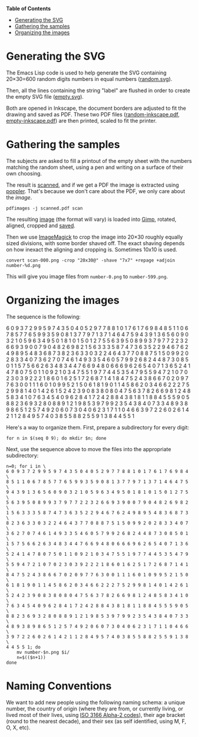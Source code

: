 <!-- markdown-toc start - Don't edit this section. Run M-x markdown-toc-generate-toc again -->
**Table of Contents**

- [Generating the SVG](#generating-the-svg)
- [Gathering the samples](#gathering-the-samples)
- [Organizing the images](#organizing-the-images)

<!-- markdown-toc end -->

# Generating the SVG

The Emacs Lisp code is used to help generate the SVG containing
20×30=600 random digits numbers in equal numbers
([random.svg](random.svg)).

Then, all the lines containing the string "label" are flushed in order
to create the empty SVG file ([empty.svg](empty.svg)).

Both are opened in Inkscape, the document borders are adjusted to fit
the drawing and saved as PDF. These two PDF files
([random-inkscape.pdf](random-inkscape.pdf),
[empty-inkscape.pdf](empty-inkscape.pdf)) are then printed, scaled to
fit the printer.

# Gathering the samples

The subjects are asked to fill a printout of the empty sheet with the
numbers matching the random sheet, using a pen and writing on a
surface of their own choosing.

The result is [scanned](../alex/scanned.pdf), and if we get a PDF the
image is extracted using [poppler](https://poppler.freedesktop.org/).
That's because we don't care about the PDF, we only care about the
*image*.

```
pdfimages -j scanned.pdf scan
```

The resulting [image](../alex/scan-000.png) (the format will vary) is
loaded into [Gimp](https://www.gimp.org/), rotated, aligned, cropped
and [saved](../example/scan-000.png).

Then we use [ImageMagick](https://www.imagemagick.org/) to crop the
image into 20×30 roughly equally sized divisions, with some border
shaved off. The exact shaving depends on how inexact the aligning and
cropping is. Sometimes 10x10 is used.

```
convert scan-000.png -crop "20x30@" -shave "7x7" +repage +adjoin number-%d.png
```

This will give you image files from `number-0.png` to
`number-599.png`.

# Organizing the images

The sequence is the following:

6 0 9 3 7 2 9 9 5 9 7 4 3 5 0 4 0 5 2 9 7 7 8 8 1 0 1 7 6 1 7 6 9 8 4
8 5 1 1 0 6 7 8 5 7 7 6 5 9 9 3 5 9 0 8 1 3 7 7 9 7 1 3 7 1 4 6 4 7 5
9 4 3 9 1 3 6 5 6 0 9 0 3 2 1 0 5 9 6 3 4 9 5 0 1 8 1 0 1 5 0 1 2 7 5
5 6 3 9 5 0 8 9 9 3 7 9 7 7 2 2 3 2 6 6 9 3 9 0 0 7 9 0 4 8 2 6 9 8 2
1 5 6 3 3 3 5 8 7 4 7 3 6 3 5 2 2 9 4 6 7 6 2 4 9 8 9 5 4 8 3 6 8 7 3
8 2 3 6 3 3 0 3 2 2 4 6 4 3 7 7 0 8 8 7 5 1 5 0 9 9 2 0 2 8 3 3 4 0 7
3 6 2 7 0 7 4 6 1 4 9 3 3 5 4 6 0 5 7 9 9 2 6 8 2 4 4 8 7 3 0 8 5 0 1
1 5 7 5 6 6 2 6 3 4 8 3 4 4 7 6 6 9 4 8 0 6 6 6 9 6 2 6 5 4 0 7 1 3 6
5 2 4 1 4 7 8 0 7 5 0 1 1 0 9 2 1 0 3 4 7 5 5 1 9 7 7 4 4 5 3 5 4 7 9
5 5 9 4 7 2 1 0 7 0 2 3 0 3 9 2 2 2 1 8 6 0 1 6 2 5 1 7 2 6 8 7 1 4 1
8 4 7 5 2 4 3 8 6 6 7 0 2 0 9 7 7 6 3 0 0 1 1 1 6 0 1 0 9 9 5 2 1 5 0
6 1 8 1 9 0 1 1 4 5 8 6 2 0 3 4 6 6 2 2 2 7 5 2 9 9 8 1 4 0 1 4 2 6 1
5 2 4 2 3 9 0 8 3 8 0 8 0 4 7 5 6 3 7 8 2 6 6 9 8 1 2 4 8 5 8 3 4 1 0
7 6 3 4 5 4 0 9 6 2 8 4 1 7 2 4 2 8 8 4 3 8 1 8 1 1 8 8 4 5 5 5 9 0 5
8 8 2 3 6 9 3 2 8 0 8 8 9 1 2 1 9 8 5 3 9 7 9 9 2 3 5 4 3 8 4 0 7 3 3
4 8 9 3 8 9 8 6 5 1 2 5 7 4 9 2 0 6 0 7 3 0 4 0 6 2 3 1 7 1 1 0 4 6 6
3 9 7 2 2 6 0 2 6 1 4 2 1 1 2 8 4 9 5 7 4 0 3 8 5 5 8 8 2 5 5 9 1 3 8
4 4 5 5 1

Here's a way to organize them. First, prepare a subdirectory for every
digit:

```
for n in $(seq 0 9); do mkdir $n; done
```

Next, use the sequence above to move the files into the appropriate
subdirectory:

```
n=0; for i in \
6 0 9 3 7 2 9 9 5 9 7 4 3 5 0 4 0 5 2 9 7 7 8 8 1 0 1 7 6 1 7 6 9 8 4 \
8 5 1 1 0 6 7 8 5 7 7 6 5 9 9 3 5 9 0 8 1 3 7 7 9 7 1 3 7 1 4 6 4 7 5 \
9 4 3 9 1 3 6 5 6 0 9 0 3 2 1 0 5 9 6 3 4 9 5 0 1 8 1 0 1 5 0 1 2 7 5 \
5 6 3 9 5 0 8 9 9 3 7 9 7 7 2 2 3 2 6 6 9 3 9 0 0 7 9 0 4 8 2 6 9 8 2 \
1 5 6 3 3 3 5 8 7 4 7 3 6 3 5 2 2 9 4 6 7 6 2 4 9 8 9 5 4 8 3 6 8 7 3 \
8 2 3 6 3 3 0 3 2 2 4 6 4 3 7 7 0 8 8 7 5 1 5 0 9 9 2 0 2 8 3 3 4 0 7 \
3 6 2 7 0 7 4 6 1 4 9 3 3 5 4 6 0 5 7 9 9 2 6 8 2 4 4 8 7 3 0 8 5 0 1 \
1 5 7 5 6 6 2 6 3 4 8 3 4 4 7 6 6 9 4 8 0 6 6 6 9 6 2 6 5 4 0 7 1 3 6 \
5 2 4 1 4 7 8 0 7 5 0 1 1 0 9 2 1 0 3 4 7 5 5 1 9 7 7 4 4 5 3 5 4 7 9 \
5 5 9 4 7 2 1 0 7 0 2 3 0 3 9 2 2 2 1 8 6 0 1 6 2 5 1 7 2 6 8 7 1 4 1 \
8 4 7 5 2 4 3 8 6 6 7 0 2 0 9 7 7 6 3 0 0 1 1 1 6 0 1 0 9 9 5 2 1 5 0 \
6 1 8 1 9 0 1 1 4 5 8 6 2 0 3 4 6 6 2 2 2 7 5 2 9 9 8 1 4 0 1 4 2 6 1 \
5 2 4 2 3 9 0 8 3 8 0 8 0 4 7 5 6 3 7 8 2 6 6 9 8 1 2 4 8 5 8 3 4 1 0 \
7 6 3 4 5 4 0 9 6 2 8 4 1 7 2 4 2 8 8 4 3 8 1 8 1 1 8 8 4 5 5 5 9 0 5 \
8 8 2 3 6 9 3 2 8 0 8 8 9 1 2 1 9 8 5 3 9 7 9 9 2 3 5 4 3 8 4 0 7 3 3 \
4 8 9 3 8 9 8 6 5 1 2 5 7 4 9 2 0 6 0 7 3 0 4 0 6 2 3 1 7 1 1 0 4 6 6 \
3 9 7 2 2 6 0 2 6 1 4 2 1 1 2 8 4 9 5 7 4 0 3 8 5 5 8 8 2 5 5 9 1 3 8 \
4 4 5 5 1; do
	mv number-$n.png $i/
	n=$(($n+1))
done
```

# Naming Conventions

We want to add new people using the following naming schema: a unique
number, the country of origin (where they are from, or currently
living, or lived most of their lives,
using
[ISO 3166 Alpha-2 codes](https://en.wikipedia.org/wiki/ISO_3166-1#Current_codes)),
their age bracket (round to the nearest decade), and their sex (as
self identified, using M, F, O, X, etc).
